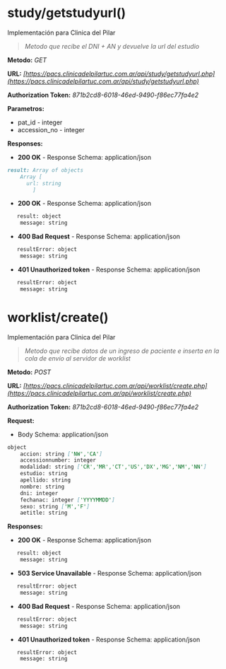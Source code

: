 
# study/getstudyurl()
Implementación para Clinica del Pilar
>*Metodo que recibe el DNI + AN y devuelve la url del estudio*


**Metodo:** *GET*


**URL:** *[https://pacs.clinicadelpilartuc.com.ar/api/study/getstudyurl.php](https://pacs.clinicadelpilartuc.com.ar/api/study/getstudyurl.php)*


**Authorization Token:** *871b2cd8-6018-46ed-9490-f86ec77fa4e2*


**Parametros:** 
- pat_id - integer
- accession_no - integer




**Responses:**

- **200 OK** - Response Schema: application/json
```markdown
result: Array of objects
  	Array [
   	  url: string
        ]
```	
- **200 OK** - Response Schema: application/json
```markdown
   result: object	
	message: string
```	
- **400 Bad Request** - Response Schema: application/json
```markdown
   resultError: object	
	message: string
```
- **401 Unauthorized token** - Response Schema: application/json
```markdown
   resultError: object	
	message: string
```





# worklist/create()
Implementación para Clinica del Pilar
>*Metodo que recibe datos de un ingreso de paciente e inserta en la cola de envío al servidor de worklist*


**Metodo:** *POST*


**URL:** *[https://pacs.clinicadelpilartuc.com.ar/api/worklist/create.php](https://pacs.clinicadelpilartuc.com.ar/api/worklist/create.php)*


**Authorization Token:** *871b2cd8-6018-46ed-9490-f86ec77fa4e2*


**Request:**

- Body Schema: application/json
```markdown
object
	accion: string ['NW','CA']
	accessionnumber: integer
	modalidad: string ['CR','MR','CT','US','DX','MG','NM','NN']
	estudio: string
	apellido: string
	nombre: string
	dni: integer
	fechanac: integer ['YYYYMMDD']
	sexo: string ['M','F']
  	aetitle: string
```


**Responses:**

- **200 OK** - Response Schema: application/json
```markdown
   result: object	
	message: string
```	
- **503 Service Unavailable** - Response Schema: application/json
```markdown
   resultError: object	
	message: string
```
- **400 Bad Request** - Response Schema: application/json
```markdown
   resultError: object	
	message: string
```
- **401 Unauthorized token** - Response Schema: application/json
```markdown
   resultError: object	
	message: string
```
